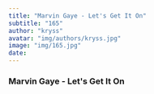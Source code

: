 ```yaml
---
title: "Marvin Gaye - Let's Get It On"
subtitle: "165"
author: "kryss"
avatar: "img/authors/kryss.jpg"
image: "img/165.jpg"
date:
---
```


### Marvin Gaye - Let's Get It On
